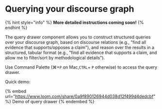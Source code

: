 # Querying your discourse graph

{% hint style="info" %}
**More detailed instructions coming soon!**
{% endhint %}

The query drawer component allows you to construct structured queries over your discourse graph, based on discourse relations (e.g., "find all evidence that supports/opposes a claim"), and reason over the results in a structured, tabular format (e.g., "find all evidence that supports a claim, and allow me to filter/sort by methodological details").&#x20;

Use Command Palette (⌘+`P` on Mac,`CTRL`+ `P` otherwise) to access the query drawer.

Quick demo:

{% embed url="https://www.loom.com/share/0a9f890126944d038d12f499d4dedcbf" %}
Demo of query drawer
{% endembed %}
